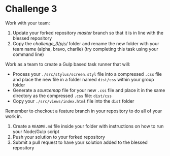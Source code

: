# Challenge 3

Work with your team:

1. Update your forked repository _master_ branch so that it is in line with the blessed repository
1. Copy the _challenge\_3/pjs/_ folder and rename the new folder with your team name (alpha, bravo, charlie) (try completing this task using your command line)

Work as a team to create a Gulp based task runner that will:

- Process your `./src/stylus/screen.styl` file into a compressed `.css` file and place the new file in a folder named `dist/css` within your group folder
- Generate a _sourcemap_ file for your new `.css` file and place it in the same directory as the compressed `.css` file: `dist/css`
- Copy your `./src/views/index.html` file into the `dist` folder

Remember to checkout a feature branch in your repository to do all of your work in.

1. Create a `README.md` file inside your folder with instructions on how to run your Node/Gulp script
1. Push your solution to your forked repository
1. Submit a pull request to have your solution added to the blessed repository